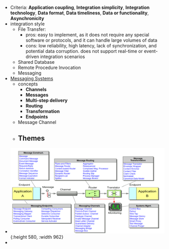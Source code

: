 - Criteria: **Application coupling**, **Integration simplicity**, **Integration technology**, **Data format**, **Data timeliness**, **Data or functionality**, **Asynchronicity**
- integration style
	- File Transfer:
		- pros: easy to implement, as it does not require any special software or protocols, and it can handle large volumes of data
		- cons: low reliability, high latency, lack of synchronization, and potential data corruption. does not support real-time or event-driven integration scenarios
	- Shared Database
	- Remote Procedure Invocation
	- Messaging
- [Messaging Systems](https://www.enterpriseintegrationpatterns.com/patterns/messaging/MessagingComponentsIntro.html)
	- concepts
		- **Channels**
		- **Messages**
		- **Multi-step delivery**
		- **Routing**
		- **Transformation**
		- **Endpoints**
	- Message Channel
	- ## Themes
- ![image.png](../assets/image_1711370868931_0.png){:height 580, :width 962}
-